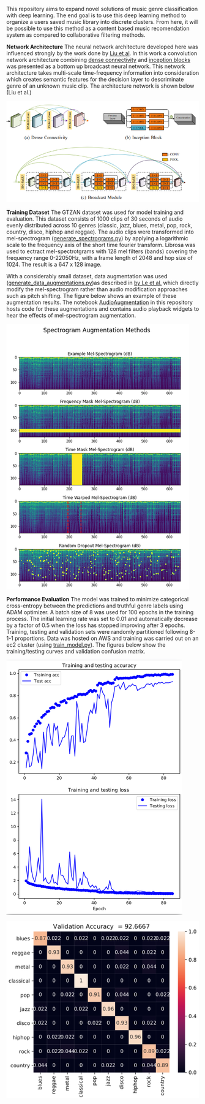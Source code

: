 This repository aims to expand novel solutions of music genre classification with deep learning. The end goal is to use this deep learning method to organize a users saved music library into discrete clusters. From here, it will be possible to use this method as a content based music recomendation system as compared to collaborative filtering methods. 

**Network Architecture**
The neural network architecture developed here was influenced strongly by the work done by [Liu et al](https://link.springer.com/article/10.1007/s11042-020-09643-6). In this work a convolution network architecture combining [dense connectivity](https://arxiv.org/abs/1608.06993) and [inception blocks](https://static.googleusercontent.com/media/research.google.com/en//pubs/archive/43022.pdf) was presented as a bottom up broadcast neural network. This network architecture takes multi-scale time-frequency information into consideration which creates semantic features for the decision layer to descriminate genre of an unknown music clip. The architecture network is shown below (Liu et al.)

![network architecture (c.)](https://github.com/MatthewMallory/auditory_deep_learning/blob/main/Figures/model.png)

**Training Dataset**
The GTZAN dataset was used for model training and evaluation. This dataset consists of 1000 clips of 30 seconds of audio evenly distributed across 10 genres (classic, jazz, blues, metal, pop, rock, country, disco, hiphop and reggae). The audio clips were transformed into mel-spectrogram ([generate_spectrograms.py](https://github.com/MatthewMallory/auditory_deep_learning/blob/main/generate_spectrograms.py)) by applying a logarithmic scale to the frequency axis of the short time fourier transform. Librosa was used to ectract mel-spectrotgrams with 128 mel filters (bands) covering the frequency range 0-22050Hz, with a frame length of 2048 and hop size of 1024. The result is a 647 x 128 image.

With a considerably small dataset, data augmentation was used ([generate_data_augmentations.py](https://github.com/MatthewMallory/auditory_deep_learning/blob/main/generate_data_augmentations.py))as described in [by Le et al.](https://arxiv.org/pdf/1904.08779.pdf) which directly modify the mel-spectrogram rather than audio modification approaches such as pitch shifting. The figure below shows an example of these augmentation results. The notebook [AudioAugmentation](https://github.com/MatthewMallory/auditory_deep_learning/blob/main/Notebooks/AudioAugmentation.ipynb) in this repository hosts code for these augmentations and contains audio playback widgets to hear the effects of mel-spectrogram augmentation.

![augmentations](https://github.com/MatthewMallory/auditory_deep_learning/blob/main/Figures/augmentation.png)

**Performance Evaluation**
The model was trained to minimize categorical cross-entropy between the predictions and truthful genre labels using ADAM optimizer. A batch size of 8 was used for 100 epochs in the training process. The initial learning rate was set to 0.01 and automatically decrease by a factor of 0.5 when the loss has stopped improving after 3 epochs. Training, testing and validation sets were randomly partitioned following 8-1-1 proportions. Data was hosted on AWS and training was carried out on an ec2 cluster (using [train_model.py](https://github.com/MatthewMallory/auditory_deep_learning/blob/main/CloudTraining/train_model.py)). The figures below show the training/testing curves and validation confusion matrix. 


![training and loss curves](https://github.com/MatthewMallory/auditory_deep_learning/blob/main/Figures/acc_loss_plots.png)

![validation confusion matrix](https://github.com/MatthewMallory/auditory_deep_learning/blob/main/Figures/genre_conf_mat.png)


